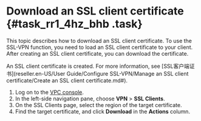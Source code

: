 # Download an SSL client certificate {#task_rr1_4hz_bhb .task}

This topic describes how to download an SSL client certificate. To use the SSL-VPN function, you need to load an SSL client certificate to your client. After creating an SSL client certificate, you can download the certificate.

An SSL client certificate is created. For more information, see [SSL客户端证书](reseller.en-US/User Guide/Configure SSL-VPN/Manage an SSL client certificate/Create an SSL client certificate.md#).

1.  Log on to the [VPC console](https://partners-intl.aliyun.com/login-required#/vpc). 
2.  In the left-side navigation pane, choose **VPN** \> **SSL Clients**. 
3.  On the SSL Clients page, select the region of the target certificate. 
4.  Find the target certificate, and click **Download** in the **Actions** column. 

